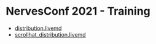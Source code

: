 # NervesConf 2021 - Training

* [distribution.livemd](livebook/distribution.livemd)
* [scrollhat_distribution.livemd](livebook/scrollhat_distribution.livemd)
